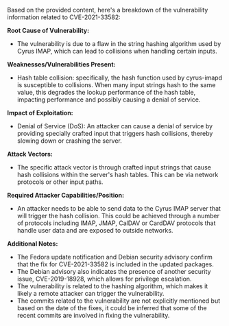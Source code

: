 Based on the provided content, here's a breakdown of the vulnerability information related to CVE-2021-33582:

**Root Cause of Vulnerability:**
- The vulnerability is due to a flaw in the string hashing algorithm used by Cyrus IMAP, which can lead to collisions when handling certain inputs.

**Weaknesses/Vulnerabilities Present:**
- Hash table collision: specifically, the hash function used by cyrus-imapd is susceptible to collisions. When many input strings hash to the same value, this degrades the lookup performance of the hash table, impacting performance and possibly causing a denial of service.

**Impact of Exploitation:**
- Denial of Service (DoS): An attacker can cause a denial of service by providing specially crafted input that triggers hash collisions, thereby slowing down or crashing the server.

**Attack Vectors:**
- The specific attack vector is through crafted input strings that cause hash collisions within the server's hash tables. This can be via network protocols or other input paths.

**Required Attacker Capabilities/Position:**
- An attacker needs to be able to send data to the Cyrus IMAP server that will trigger the hash collision. This could be achieved through a number of protocols including IMAP, JMAP, CalDAV or CardDAV protocols that handle user data and are exposed to outside networks.

**Additional Notes:**
- The Fedora update notification and Debian security advisory confirm that the fix for CVE-2021-33582 is included in the updated packages.
- The Debian advisory also indicates the presence of another security issue, CVE-2019-18928, which allows for privilege escalation.
- The vulnerability is related to the hashing algorithm, which makes it likely a remote attacker can trigger the vulnerability.
- The commits related to the vulnerability are not explicitly mentioned but based on the date of the fixes, it could be inferred that some of the recent commits are involved in fixing the vulnerability.
